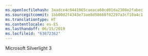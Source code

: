 ```yaml
---
ms.openlocfilehash: 3aadce4c0441965caeaca60cd01da2308e2fabec
ms.sourcegitcommit: 1bb00d2f4343e73ae8d58668f02297a3cf10a4c1
ms.translationtype: HT
ms.contentlocale: es-ES
ms.lasthandoff: 06/15/2019
ms.locfileid: "63872362"
---
```

Microsoft Silverlight 3